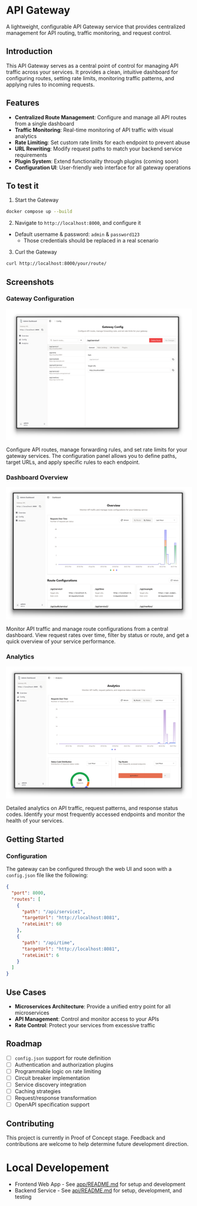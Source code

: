# API Gateway

A lightweight, configurable API Gateway service that provides centralized management for API routing, traffic monitoring, and request control.

## Introduction

This API Gateway serves as a central point of control for managing API traffic across your services. It provides a clean, intuitive dashboard for configuring routes, setting rate limits, monitoring traffic patterns, and applying rules to incoming requests.

## Features

- **Centralized Route Management**: Configure and manage all API routes from a single dashboard
- **Traffic Monitoring**: Real-time monitoring of API traffic with visual analytics
- **Rate Limiting**: Set custom rate limits for each endpoint to prevent abuse
- **URL Rewriting**: Modify request paths to match your backend service requirements
- **Plugin System**: Extend functionality through plugins (coming soon)
- **Configuration UI**: User-friendly web interface for all gateway operations

## To test it

1. Start the Gateway
```sh
docker compose up --build
```

2. Navigate to `http://localhost:8000`, and configure it
- Default username & password: `admin` & `password123`
  - Those credentials should be replaced in a real scenario

3. Curl the Gateway
```sh
curl http://localhost:8000/your/route/
```


## Screenshots

### Gateway Configuration

![Gateway Config](./assets/config.png)

Configure API routes, manage forwarding rules, and set rate limits for your gateway services. The configuration panel allows you to define paths, target URLs, and apply specific rules to each endpoint.

### Dashboard Overview

![Dashboard Overview](./assets/dashboard.png)

Monitor API traffic and manage route configurations from a central dashboard. View request rates over time, filter by status or route, and get a quick overview of your service performance.

### Analytics

![Analytics](./assets/analytics.png)

Detailed analytics on API traffic, request patterns, and response status codes. Identify your most frequently accessed endpoints and monitor the health of your services.

## Getting Started

### Configuration

The gateway can be configured through the web UI and soon with a `config.json` file like the following:

```json
{
  "port": 8000,
  "routes": [
    {
      "path": "/api/service1",
      "targetUrl": "http://localhost:8081",
      "rateLimit": 60
    },
    {
      "path": "/api/time",
      "targetUrl": "http://localhost:8081",
      "rateLimit": 6
    }
  ]
}
```

## Use Cases

- **Microservices Architecture**: Provide a unified entry point for all microservices
- **API Management**: Control and monitor access to your APIs
- **Rate Control**: Protect your services from excessive traffic

## Roadmap

- [ ] `config.json` support for route definition
- [ ] Authentication and authorization plugins
- [ ] Programmable logic on rate limiting
- [ ] Circuit breaker implementation
- [ ] Service discovery integration
- [ ] Caching strategies
- [ ] Request/response transformation
- [ ] OpenAPI specification support

## Contributing

This project is currently in Proof of Concept stage. Feedback and contributions are welcome to help determine future development direction.

# Local Developement

- Frontend Web App - See [app/README.md](./app/README.md) for setup and development
- Backend Service - See [api/README.md](./api/README.md) for setup, development, and testing
